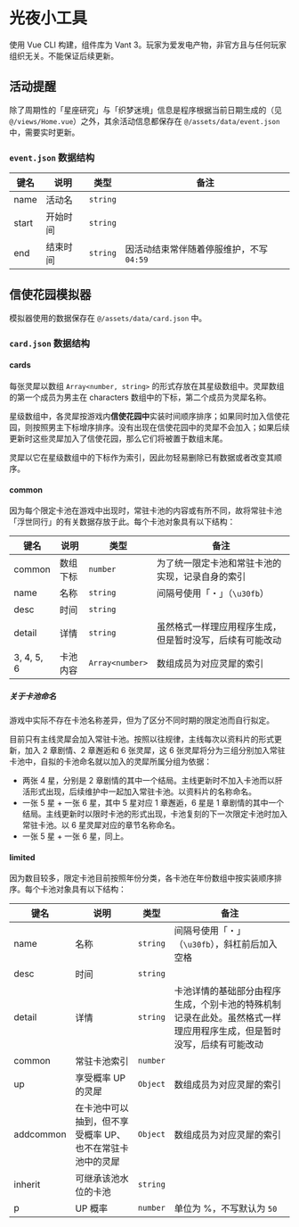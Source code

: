 # 光夜小工具
使用 Vue CLI 构建，组件库为 Vant 3。玩家为爱发电产物，非官方且与任何玩家组织无关。不能保证后续更新。

## 活动提醒
除了周期性的「星座研究」与「织梦迷境」信息是程序根据当前日期生成的（见 `@/views/Home.vue`）之外，其余活动信息都保存在 `@/assets/data/event.json` 中，需要实时更新。

### `event.json` 数据结构
键名 | 说明 | 类型 | 备注
----|----|----|----
name | 活动名 | `string` |
start | 开始时间 | `string` |
end | 结束时间 | `string` | 因活动结束常伴随着停服维护，不写 `04:59`

## 信使花园模拟器
模拟器使用的数据保存在 `@/assets/data/card.json` 中。

### `card.json` 数据结构
#### cards
每张灵犀以数组 `Array<number, string>` 的形式存放在其星级数组中。灵犀数组的第一个成员为男主在 characters 数组中的下标，第二个成员为灵犀名称。

星级数组中，各灵犀按游戏内**信使花园中**实装时间顺序排序；如果同时加入信使花园，则按照男主下标增序排序。没有出现在信使花园中的灵犀不会加入；如果后续更新时这些灵犀加入了信使花园，那么它们将被置于数组末尾。

灵犀以它在星级数组中的下标作为索引，因此勿轻易删除已有数据或者改变其顺序。

#### common
因为每个限定卡池在游戏中出现时，常驻卡池的内容或有所不同，故将常驻卡池「浮世同行」的有关数据存放于此。每个卡池对象具有以下结构：

键名 | 说明 | 类型 | 备注
----|----|----|----
common | 数组下标 | `number` | 为了统一限定卡池和常驻卡池的实现，记录自身的索引
name | 名称 | `string` | 间隔号使用「・」（`\u30fb`）
desc | 时间 | `string` |
detail | 详情 | `string` | 虽然格式一样理应用程序生成，但是暂时没写，后续有可能改动
3, 4, 5, 6 | 卡池内容 | `Array<number>` | 数组成员为对应灵犀的索引

##### 关于卡池命名
游戏中实际不存在卡池名称差异，但为了区分不同时期的限定池而自行拟定。

目前只有主线灵犀会加入常驻卡池。按照以往规律，主线每次以资料片的形式更新，加入 2 章剧情、2 章邂逅和 6 张灵犀，这 6 张灵犀将分为三组分别加入常驻卡池中，自拟的卡池命名就以加入的灵犀所属分组为依据：

* 两张 4 星，分别是 2 章剧情的其中一个结局。主线更新时不加入卡池而以肝活形式出现，后续维护中一起加入常驻卡池。以资料片的名称命名。
* 一张 5 星 + 一张 6 星，其中 5 星对应 1 章邂逅，6 星是 1 章剧情的其中一个结局。主线更新时以限时卡池的形式出现，卡池复刻的下一次限定卡池时加入常驻卡池。以 6 星灵犀对应的章节名称命名。
* 一张 5 星 + 一张 6 星，同上。

#### limited
因为数目较多，限定卡池目前按照年份分类，各卡池在年份数组中按实装顺序排序。每个卡池对象具有以下结构：

键名 | 说明 | 类型 | 备注
----|----|----|----
name | 名称 | `string` | 间隔号使用「・」（`\u30fb`），斜杠前后加入空格
desc | 时间 | `string` |
detail | 详情 | `string` | 卡池详情的基础部分由程序生成，个别卡池的特殊机制记录在此处。虽然格式一样理应用程序生成，但是暂时没写，后续有可能改动
common | 常驻卡池索引 | `number` |
up | 享受概率 UP 的灵犀 | `Object` | 数组成员为对应灵犀的索引
addcommon | 在卡池中可以抽到，但不享受概率 UP、也不在常驻卡池中的灵犀 | `Object` | 数组成员为对应灵犀的索引
inherit | 可继承该池水位的卡池 | `string` |
p | UP 概率 | `number` | 单位为 %，不写默认为 `50`
